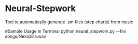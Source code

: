 # Neural-Stepwork
Tool to automatically generate .sm files (step charts) from music

#Sample Usage in Terminal
python neural_stepwork.py --file songs/Nekozilla.wav
